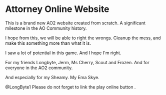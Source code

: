 # Attorney Online Website
This is a brand new AO2 website created from scratch. A significant milestone in the AO Community history.

I hope from this, we will be able to right the wrongs. Cleanup the mess, and make this something more than what it is.

I saw a lot of potential in this game. And I hope I'm right.

For my friends Longbyte, Jerm, Ms Cherry, Scout and Frozen. And for everyone in the AO2 community.

And especially for my Sheamy. My Ema Skye.

@LongByte1 Please do not forget to link the play online button .
